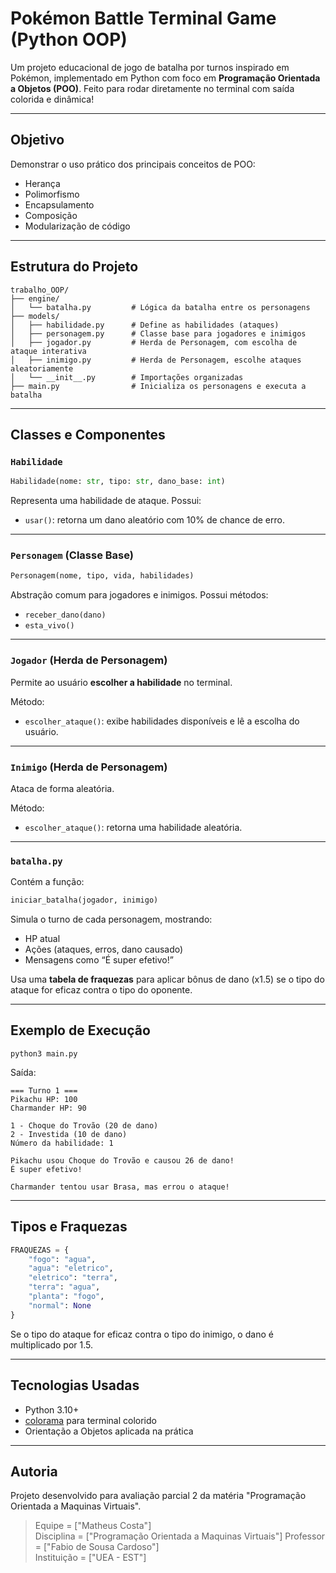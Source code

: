 # Pokémon Battle Terminal Game (Python OOP)

Um projeto educacional de jogo de batalha por turnos inspirado em Pokémon, implementado em Python com foco em **Programação Orientada a Objetos (POO)**. Feito para rodar diretamente no terminal com saída colorida e dinâmica!

---

## Objetivo

Demonstrar o uso prático dos principais conceitos de POO:
- Herança
- Polimorfismo
- Encapsulamento
- Composição
- Modularização de código

---

## Estrutura do Projeto

```
trabalho_OOP/
├── engine/
│   └── batalha.py         # Lógica da batalha entre os personagens
├── models/
│   ├── habilidade.py      # Define as habilidades (ataques)
│   ├── personagem.py      # Classe base para jogadores e inimigos
│   ├── jogador.py         # Herda de Personagem, com escolha de ataque interativa
│   ├── inimigo.py         # Herda de Personagem, escolhe ataques aleatoriamente
│   └── __init__.py        # Importações organizadas
├── main.py                # Inicializa os personagens e executa a batalha
```

---

## Classes e Componentes

### `Habilidade`
```python
Habilidade(nome: str, tipo: str, dano_base: int)
```
Representa uma habilidade de ataque. Possui:
- `usar()`: retorna um dano aleatório com 10% de chance de erro.

---

### `Personagem` (Classe Base)
```python
Personagem(nome, tipo, vida, habilidades)
```
Abstração comum para jogadores e inimigos. Possui métodos:
- `receber_dano(dano)`
- `esta_vivo()`

---

### `Jogador` (Herda de Personagem)
Permite ao usuário **escolher a habilidade** no terminal.

Método:
- `escolher_ataque()`: exibe habilidades disponíveis e lê a escolha do usuário.

---

### `Inimigo` (Herda de Personagem)
Ataca de forma aleatória.

Método:
- `escolher_ataque()`: retorna uma habilidade aleatória.

---

### `batalha.py`
Contém a função:
```python
iniciar_batalha(jogador, inimigo)
```
Simula o turno de cada personagem, mostrando:
- HP atual
- Ações (ataques, erros, dano causado)
- Mensagens como “É super efetivo!”

Usa uma **tabela de fraquezas** para aplicar bônus de dano (x1.5) se o tipo do ataque for eficaz contra o tipo do oponente.

---

## Exemplo de Execução

```
python3 main.py
```

Saída:

```
=== Turno 1 ===
Pikachu HP: 100
Charmander HP: 90

1 - Choque do Trovão (20 de dano)
2 - Investida (10 de dano)
Número da habilidade: 1

Pikachu usou Choque do Trovão e causou 26 de dano!
É super efetivo!

Charmander tentou usar Brasa, mas errou o ataque!
```

---

## Tipos e Fraquezas

```python
FRAQUEZAS = {
    "fogo": "agua",
    "agua": "eletrico",
    "eletrico": "terra",
    "terra": "agua",
    "planta": "fogo",
    "normal": None
}
```

Se o tipo do ataque for eficaz contra o tipo do inimigo, o dano é multiplicado por 1.5.

---

## Tecnologias Usadas

- Python 3.10+
- [colorama](https://pypi.org/project/colorama/) para terminal colorido
- Orientação a Objetos aplicada na prática

---

## Autoria

Projeto desenvolvido para avaliação parcial 2 da matéria "Programação Orientada a Maquinas Virtuais".

> Equipe = ["Matheus Costa"]  
> Disciplina = ["Programação Orientada a Maquinas Virtuais"]
> Professor = ["Fabio de Sousa Cardoso"]  
> Instituição = ["UEA - EST"]